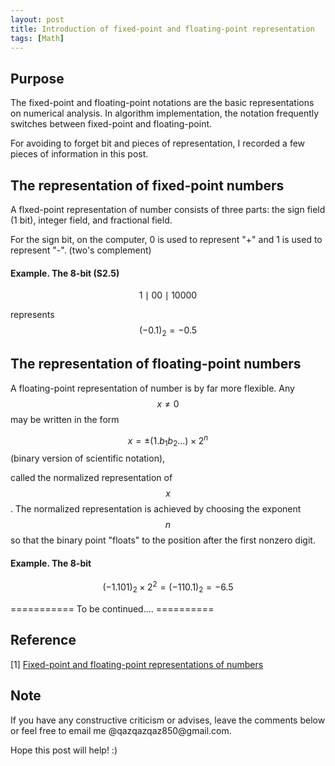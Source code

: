 ```yaml
---
layout: post
title: Introduction of fixed-point and floating-point representation
tags: [Math] 
---
```


## Purpose

   The fixed-point and floating-point notations are the basic representations on numerical analysis. In algorithm implementation, the notation frequently switches between fixed-point and floating-point. 

   For avoiding to forget bit and pieces of representation, I recorded a few pieces of information in this post.
   

## The representation of fixed-point numbers

   A flxed-point representation of number consists of three parts: the sign field (1 bit), integer field, and fractional field. 

   For the sign bit, on the computer, 0 is used to represent "+" and 1 is used to represent "-". (two's complement)

#### Example. The 8-bit (S2.5)

   $$ 1 \mid 00 \mid 10000 $$

   represents $$ (-0.1)_2 = -0.5 $$

## The representation of floating-point numbers

   A floating-point representation of number is by far more flexible. Any $$ x \neq 0 $$ may be written in the form

   $$ x = \pm (1.b_1b_2... ) \times 2^n$$ (binary version of scientific notation), 

   called the normalized representation of $$x$$. The normalized representation is achieved by choosing the exponent $$n$$ so that the binary point "floats" to the position after the first nonzero digit. 


#### Example. The  8-bit

   $$ (-1.101)_2 \times 2^2  = (-110.1)_2 = -6.5$$


=========== To be continued.... ==========

## Reference
[1] [Fixed-point and floating-point representations of numbers](http://www.math.drexel.edu/~tolya/300_float.pdf)

## Note
<p>If you have any constructive criticism or advises, leave the comments below or feel free to email me @qazqazqaz850@gmail.com.

Hope this post will help! :)
</p>
